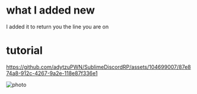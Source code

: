 # what I added new
I added it to return you the line you are on

# tutorial


https://github.com/adytzuPWN/SublimeDiscordRP/assets/104699007/87e874a8-912c-4267-9a2e-118e87f336e1

![photo](https://github.com/adytzuPWN/SublimeDiscordRP/assets/104699007/f6df7120-6522-490b-ab72-00e7c7ba1ccd)
